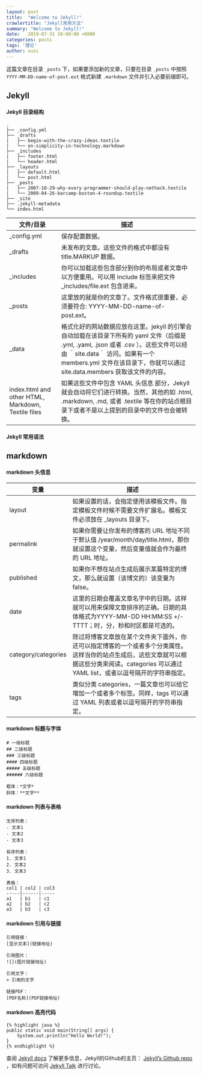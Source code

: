 ```yaml
---
layout: post
title:  "Welcome to Jekyll!"
crawlertitle: "Jekyll常用方法"
summary: "Welcome to Jekyll!"
date:   2019-07-31 10:00:00 +0800
categories: posts
tags: '理论'
author: xusc
---
```


这篇文章在目录 `_posts` 下，如果要添加新的文章，只要在目录 `_posts` 中按照 `YYYY-MM-DD-name-of-post.ext` 格式新建 `.markdown` 文件并引入必要前缀即可。

## Jekyll

#### Jekyll 目录结构

```
.
├── _config.yml
├── _drafts
|   ├── begin-with-the-crazy-ideas.textile
|   └── on-simplicity-in-technology.markdown
├── _includes
|   ├── footer.html
|   └── header.html
├── _layouts
|   ├── default.html
|   └── post.html
├── _posts
|   ├── 2007-10-29-why-every-programmer-should-play-nethack.textile
|   └── 2009-04-26-barcamp-boston-4-roundup.textile
├── _site
├── .jekyll-metadata
└── index.html
```

文件/目录 | 描述
-|-
_config.yml | 保存配置数据。
_drafts | 未发布的文章。这些文件的格式中都没有 title.MARKUP 数据。
_includes | 你可以加载这些包含部分到你的布局或者文章中以方便重用。可以用 include 标签来把文件 _includes/file.ext 包含进来。
_posts | 这里放的就是你的文章了。文件格式很重要，必须要符合: YYYY-MM-DD-name-of-post.ext。
_data | 格式化好的网站数据应放在这里。jekyll 的引擎会自动加载在该目录下所有的 yaml 文件（后缀是 .yml, .yaml, .json 或者 .csv ）。这些文件可以经由 ｀site.data｀ 访问。如果有一个 members.yml 文件在该目录下，你就可以通过 site.data.members 获取该文件的内容。
index.html and other HTML, Markdown, Textile files | 如果这些文件中包含 YAML 头信息 部分，Jekyll 就会自动将它们进行转换。当然，其他的如 .html, .markdown, .md, 或者 .textile 等在你的站点根目录下或者不是以上提到的目录中的文件也会被转换。

#### Jekyll 常用语法

## markdown 

#### markdown 头信息

变量 | 描述
-|-
layout | 如果设置的话，会指定使用该模板文件。指定模板文件时候不需要文件扩展名。模板文件必须放在 _layouts 目录下。
permalink | 如果你需要让你发布的博客的 URL 地址不同于默认值 /year/month/day/title.html，那你就设置这个变量，然后变量值就会作为最终的 URL 地址。
published | 如果你不想在站点生成后展示某篇特定的博文，那么就设置（该博文的）该变量为 false。
date | 这里的日期会覆盖文章名字中的日期。这样就可以用来保障文章排序的正确。日期的具体格式为YYYY-MM-DD HH:MM:SS +/-TTTT；时，分，秒和时区都是可选的。
category/categories | 除过将博客文章放在某个文件夹下面外，你还可以指定博客的一个或者多个分类属性。这样当你的站点生成后，这些文章就可以根据这些分类来阅读。categories 可以通过 YAML list，或者以逗号隔开的字符串指定。
tags | 类似分类 categories，一篇文章也可以给它增加一个或者多个标签。同样，tags 可以通过 YAML 列表或者以逗号隔开的字符串指定。

#### markdown 标题与字体

```
# 一级标题
## 二级标题
### 三级标题
#### 四级标题
##### 五级标题
###### 六级标题

粗体：*文字*
斜体：**文字**
```

#### markdown 列表与表格

```
无序列表：
- 文本1
- 文本2
- 文本3

有序列表：
1. 文本1
2. 文本2
3. 文本3

表格：
col1 | col2 | col3
-----|------|-----
a1   | b1   | c1
a2   | b2   | c2
a3   | b3   | c3
```

#### markdown 引用与链接

```
引用链接：
[显示文本](链接地址)

引用图片：
![](图片链接地址)

引用文字：
> 引用的文字

链接PDF：
[PDF名称](PDF链接地址)
```

#### markdown 高亮代码

```
{% highlight java %}
public static void main(String[] args) {
    System.out.println("Hello World!");
}
{% endhighlight %}
```

查阅 [Jekyll docs][jekyll-docs] 了解更多信息，Jekyll的Github的主页： [Jekyll’s Github repo][jekyll-gh] ，如有问题可访问 [Jekyll Talk][jekyll-talk] 进行讨论。

[jekyll-docs]: http://jekyllcn.com/docs/home/
[jekyll-gh]:   https://github.com/jekyll/jekyll
[jekyll-talk]: https://talk.jekyllrb.com/
